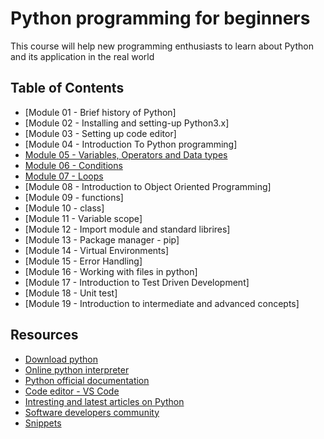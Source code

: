 # Python programming for beginners

This course will help new programming enthusiasts to learn about Python and its application in the real world

## Table of Contents
* [Module 01 - Brief history of Python]
* [Module 02 - Installing and setting-up Python3.x]
* [Module 03 - Setting up code editor]
* [Module 04 - Introduction To Python programming]
* [Module 05 - Variables, Operators and Data types](docs/var-opr-dtypes.md)
* [Module 06 - Conditions](docs/conditions.md)
* [Module 07 - Loops](docs/loops.md) <!-- Project - 1  -->
* [Module 08 - Introduction to Object Oriented Programming]
* [Module 09 - functions]
* [Module 10 - class]
* [Module 11 - Variable scope]
* [Module 12 - Import module and standard librires]
* [Module 13 - Package manager - pip]
* [Module 14 - Virtual Environments]<!-- Project -2 Speed test and youtube downloader -->
* [Module 15 - Error Handling]
* [Module 16 - Working with files in python]
* [Module 17 - Introduction to Test Driven Development]
* [Module 18 - Unit test]
* [Module 19 - Introduction to intermediate and advanced concepts]<!-- Project -3 -->

## Resources
* [Download python](https://www.python.org/downloads/)
* [Online python interpreter](https://www.python.org/shell/)
* [Python official documentation](https://docs.python.org/3.8/)
* [Code editor - VS Code](https://code.visualstudio.com/)
* [Intresting and latest articles on Python](https://medium.com/tag/python/latest)
* [Software developers community](https://dev.to/)
* [Snippets](code_snippets/)
<!-- 
## Frequently Asked questions
* [Why choose python?]
* [What version of python will I be learning?]
* [Will this course be suitable to me?]
* [What are the carrer opportunities in python?]
* [How much python developers earn in India?]
* [What laptop/desktop is recomended for this course?] -->
